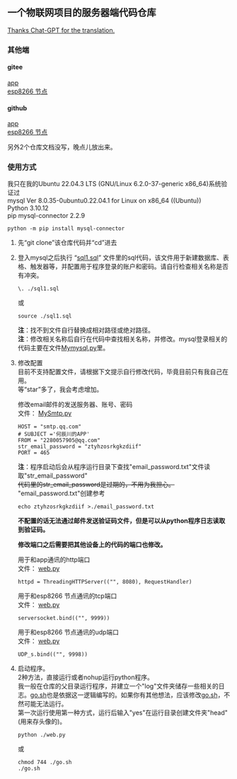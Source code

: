 ## 一个物联网项目的服务器端代码仓库

[Thanks Chat-GPT for the translation.](./README.en.md)

### 其他端
#### gitee
[app](https://gitee.com/he_chen_chuan/Mytabs)  
[esp8266 节点](https://gitee.com/he_chen_chuan/node)  

#### github
[app](https://github.com/BAICHEN123/Mytabs)  
[esp8266 节点](https://github.com/BAICHEN123/node)  

另外2个仓库文档没写，晚点儿放出来。
### 使用方式
我只在我的Ubuntu 22.04.3 LTS (GNU/Linux 6.2.0-37-generic x86_64)系统验证过  
mysql  Ver 8.0.35-0ubuntu0.22.04.1 for Linux on x86_64 ((Ubuntu))   
Python 3.10.12   
pip mysql-connector                       2.2.9
```
python -m pip install mysql-connector
```
1. 先“git clone”该仓库代码并“cd”进去
2. 登入mysql之后执行 “[sql1.sql](./sql1.sql)” 文件里的sql代码，该文件用于新建数据库、表格、触发器等，并配置用于程序登录的账户和密码。请自行检查相关名称是否有冲突。  
    ```
    \. ./sql1.sql
    ```  
    或  
    ```
    source ./sql1.sql
    ```  

    **注**：找不到文件自行替换成相对路径或绝对路径。  
    **注**：修改相关名称后自行在代码中查找相关名称，并修改。mysql登录相关的代码主要在文件[Mymysql.py](./Mymysql.py)里。  
3. 修改配置  
目前不支持配置文件，请根据下文提示自行修改代码，毕竟目前只有我自己在用。  
等“star”多了，我会考虑增加。  

    修改email邮件的发送服务器、账号、密码  
    文件： [MySmtp.py](./MySmtp.py)
    ```  
    HOST = "smtp.qq.com"
    # SUBJECT ='何辰川的APP'
    FROM = "2280057905@qq.com"
    str_email_password = "ztyhzosrkgkzdiif"
    PORT = 465
    ```
    **注**：程序启动后会从程序运行目录下查找"email_password.txt"文件读取"str_email_password"  
    ~~代码里的str_email_password是过期的，不用为我担心。~~  
    "email_password.txt"创建参考  
    ```
    echo ztyhzosrkgkzdiif >./email_password.txt
    ```
    **不配置的话无法通过邮件发送验证码文件，但是可以从python程序日志读取到验证码。**

    **修改端口之后需要把其他设备上的代码的端口也修改。**

    用于和app通讯的http端口  
    文件： [web.py](./web.py)
    ``` 
    httpd = ThreadingHTTPServer(("", 8080), RequestHandler)
    ```


    用于和esp8266 节点通讯的tcp端口  
    文件： [web.py](./web.py)
    ```         
    serversocket.bind(("", 9999))
    ```


    用于和esp8266 节点通讯的udp端口  
    文件： [web.py](./web.py)
    ```         
    UDP_s.bind(("", 9998))
    ```


4. 启动程序。  
    2种方法，直接运行或者nohup运行python程序。  
    我一般在仓库的父目录运行程序，并建立一个"log"文件夹储存一些相关的日志。[go.sh](./go.sh)也是依据这一逻辑编写的。如果你有其他想法，应该修改[go.sh](./go.sh)，不然可能无法运行。  
    第一次运行使用第一种方式，运行后输入"yes"在运行目录创建文件夹"head"(用来存头像的)。

    ```
    python ./web.py
    ```  
    或  
    ```
    chmod 744 ./go.sh
    ./go.sh
    ```  
    





